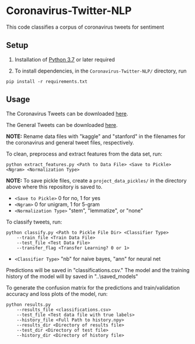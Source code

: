 # Coronavirus-Twitter-NLP
This code classifies a corpus of coronavirus tweets for sentiment

## Setup
1. Installation of [Python 3.7](https://www.python.org/downloads/) or later required

2. To install dependencies, in the `Coronavirus-Twitter-NLP/` directory, run
```
pip install -r requirements.txt
```

## Usage
The Coronavirus Tweets can be downloaded [here](https://www.kaggle.com/datatattle/covid-19-nlp-text-classification).

The General Tweets can be downloaded [here](http://help.sentiment140.com/for-students).

**NOTE:** 
Rename data files with "kaggle" and "stanford" in the filenames for the 
coronavirus and general tweet files, respectively.

To clean, preprocess and extract features from the data set, run:
```
python extract_features.py <Path to Data File> <Save to Pickle> <Ngram> <Normalization Type> 
```
**NOTE:** To save pickle files, create a `project_data_pickles/` in the directory above where this 
repository is saved to.

* `<Save to Pickle>` 0 for no, 1 for yes
* `<Ngram>` 0 for unigram, 1 for 5-gram
* `<Normalization Type>` "stem", "lemmatize", or "none"

To classify tweets, run:
```
python classify.py <Path to Pickle File Dir> <Classifier Type>
    --train_file <Train Data File>
    --test_file <Test Data File>
    --transfer_flag <Transfer Learning? 0 or 1>
```

* `<Classifier Type>` "nb" for naive bayes, "ann" for neural net

Predictions will be saved in "classifications.csv."
The model and the training history of the model will by saved in
"..\saved_models"

To generate the confusion matrix for the predictions and 
train/validation accuracy and loss plots of the model, run:

```
python results.py 
    --results_file <classifications.csv>
    --test_file <Test data file with true labels>
    --history_file <Full Path to history.npy>
    --results_dir <Directory of results file>
    --test_dir <Directory of test file>
    --history_dir <Directory of history file>
```